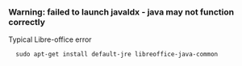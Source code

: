 ### Warning: failed to launch javaldx - java may not function correctly
   Typical Libre-office error

      sudo apt-get install default-jre libreoffice-java-common
      
